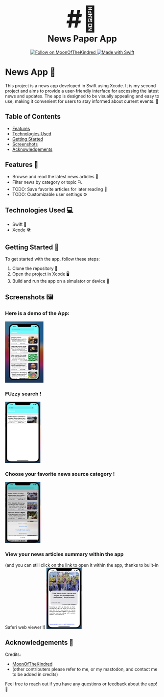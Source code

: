 <div align="center">
  <h1>
    <span style="font-size: 80px;">#📰</span>
    <br/>
    News Paper App
  </h1>
</div>
<p align="center"> 
<a href="https://social.vivaldi.net/@MoonOfTheKindred" target="_blank">
    <img alt="Follow on MoonOfTheKindred" src="https://img.shields.io/twitter/follow/MoonOfTheKindred?color=purple&style=for-the-badge" style="vertical-align:center" >
  </a>

  <a href="#">
    <img alt="Made with Swift" src="https://img.shields.io/badge/Made%20with%20Swift-blue.svg?style=for-the-badge&logo=swift" style="vertical-align:center" >
  </a>
</p>

# News App 📰

This project is a news app developed in Swift using Xcode. It is my second project and aims to provide a user-friendly interface for accessing the latest news and updates. The app is designed to be visually appealing and easy to use, making it convenient for users to stay informed about current events. 💪

## Table of Contents
- [Features](#features)
- [Technologies Used](#technologies-used)
- [Getting Started](#getting-started)
- [Screenshots](#screenshots)
- [Acknowledgements](#acknowledgements)

## Features 🎉
- Browse and read the latest news articles 📰
- Filter news by category or topic 🔍
- TODO: Save favorite articles for later reading 📁
- TODO: Customizable user settings ⚙️

## Technologies Used 💻
- Swift 🐍
- Xcode 🛠️

## Getting Started 🚀
To get started with the app, follow these steps:
1. Clone the repository 📂
2. Open the project in Xcode 🖥️
3. Build and run the app on a simulator or device 📱

## Screenshots 🖼️
### Here is a demo of the App:
<img src="demoImages/MenuInterface1.png" alt="Menu Interface 1" width="125" height="200">

### FUzzy search !
<img src="demoImages/FuzzySearchYourArticle.png" alt="Search engine" width="115" height="200">

### Choose your favorite news source category !
<img src="demoImages/NewsListing.png" alt="News listing UI" width="115" height="200">

### View your news articles summary within the app 
(and you can still click on the link to open it within the app, thanks to built-in Saferi web viewer !)
<img src="demoImages/ViewNewsInApp.png" alt="News article UI" width="115" height="200">

## Acknowledgements 🙏
Credits:
- [MoonOfTheKindred](https://social.vivaldi.net/@MoonOfTheKindred)
- (other contributers please refer to me, or my mastodon, and contact me to be added in credits)

Feel free to reach out if you have any questions or feedback about the app! 📢


